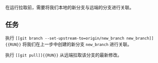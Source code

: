 在运行拉取前，需要将我们本地的新分支与远端的分支进行关联。

## 任务

执行 `[[git branch --set-upstream-to=origin/new_branch new_branch]]{{RUN}}` 将我们在上一步中创建的新分支 `new_branch` 进行关联。

执行 `[[git pull]]{{RUN}}` 从远端拉取该分支的最新修改。
